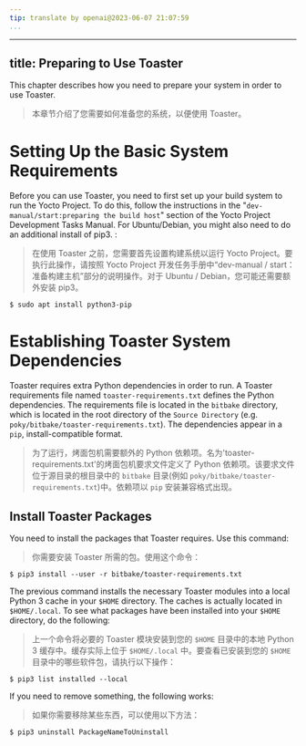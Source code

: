 ```yaml
---
tip: translate by openai@2023-06-07 21:07:59
...
```

---
title: Preparing to Use Toaster
-------------------------------

This chapter describes how you need to prepare your system in order to use Toaster.

> 本章节介绍了您需要如何准备您的系统，以便使用 Toaster。

# Setting Up the Basic System Requirements

Before you can use Toaster, you need to first set up your build system to run the Yocto Project. To do this, follow the instructions in the \"`dev-manual/start:preparing the build host`\" section of the Yocto Project Development Tasks Manual. For Ubuntu/Debian, you might also need to do an additional install of pip3. :

> 在使用 Toaster 之前，您需要首先设置构建系统以运行 Yocto Project。要执行此操作，请按照 Yocto Project 开发任务手册中“dev-manual / start：准备构建主机”部分的说明操作。对于 Ubuntu / Debian，您可能还需要额外安装 pip3。

```shell
$ sudo apt install python3-pip
```

# Establishing Toaster System Dependencies

Toaster requires extra Python dependencies in order to run. A Toaster requirements file named `toaster-requirements.txt` defines the Python dependencies. The requirements file is located in the `bitbake` directory, which is located in the root directory of the `Source Directory` (e.g. `poky/bitbake/toaster-requirements.txt`). The dependencies appear in a `pip`, install-compatible format.

> 为了运行，烤面包机需要额外的 Python 依赖项。名为'toaster-requirements.txt'的烤面包机要求文件定义了 Python 依赖项。该要求文件位于源目录的根目录中的 `bitbake` 目录(例如 `poky/bitbake/toaster-requirements.txt`)中。依赖项以 `pip` 安装兼容格式出现。

## Install Toaster Packages

You need to install the packages that Toaster requires. Use this command:

> 你需要安装 Toaster 所需的包。使用这个命令：

```shell
$ pip3 install --user -r bitbake/toaster-requirements.txt
```

The previous command installs the necessary Toaster modules into a local Python 3 cache in your `$HOME` directory. The caches is actually located in `$HOME/.local`. To see what packages have been installed into your `$HOME` directory, do the following:

> 上一个命令将必要的 Toaster 模块安装到您的 `$HOME` 目录中的本地 Python 3 缓存中。缓存实际上位于 `$HOME/.local` 中。要查看已安装到您的 `$HOME` 目录中的哪些软件包，请执行以下操作：

```shell
$ pip3 list installed --local
```

If you need to remove something, the following works:

> 如果你需要移除某些东西，可以使用以下方法：

```shell
$ pip3 uninstall PackageNameToUninstall
```

